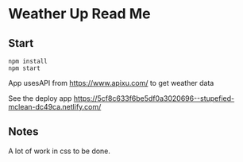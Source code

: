 # Weather Up Read Me

## Start

```
npm install
npm start
```

App usesAPI from
https://www.apixu.com/
to get weather data
 
 See the deploy app
 https://5cf8c633f6be5df0a3020696--stupefied-mclean-dc49ca.netlify.com/


## Notes
A lot of work in css to be done.
